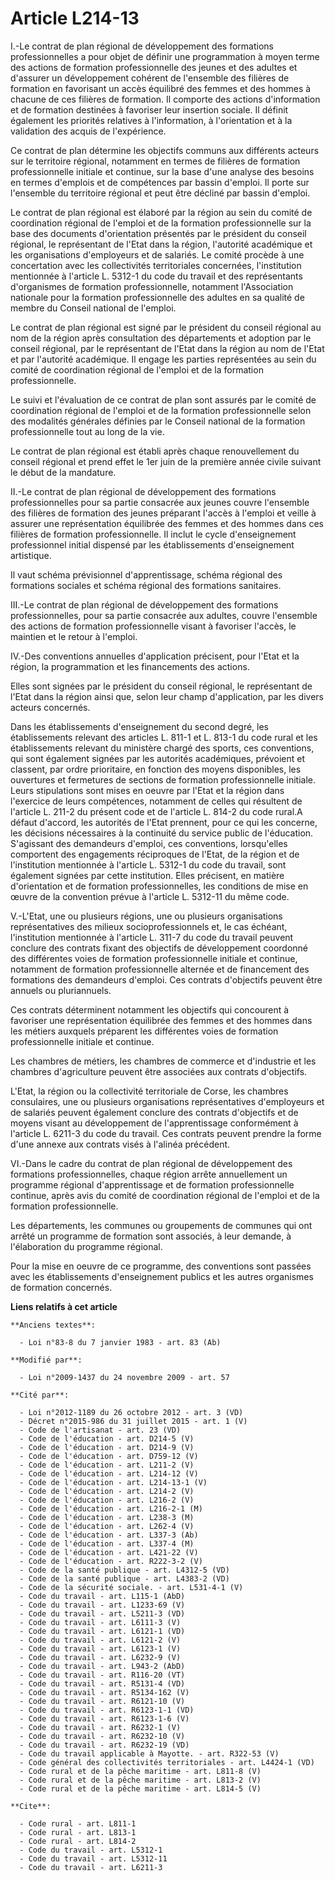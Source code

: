 # Article L214-13

I.-Le contrat de plan régional de développement des formations professionnelles a pour objet de définir une programmation à
moyen terme des actions de formation professionnelle des jeunes et des adultes et d'assurer un développement cohérent de
l'ensemble des filières de formation en favorisant un accès équilibré des femmes et des hommes à chacune de ces filières de
formation. Il comporte des actions d'information et de formation destinées à favoriser leur insertion sociale. Il définit
également les priorités relatives à l'information, à l'orientation et à la validation des acquis de l'expérience. 

Ce contrat de plan détermine les objectifs communs aux différents acteurs sur le territoire régional, notamment en termes de
filières de formation professionnelle initiale et continue, sur la base d'une analyse des besoins en termes d'emplois et de
compétences par bassin d'emploi. Il porte sur l'ensemble du territoire régional et peut être décliné par bassin d'emploi. 

Le contrat de plan régional est élaboré par la région au sein du comité de coordination régional de l'emploi et de la
formation professionnelle sur la base des documents d'orientation présentés par le président du conseil régional, le
représentant de l'Etat dans la région, l'autorité académique et les organisations d'employeurs et de salariés. Le comité
procède à une concertation avec les collectivités territoriales concernées, l'institution mentionnée à l'article L. 5312-1 du
code du travail et des représentants d'organismes de formation professionnelle, notamment l'Association nationale pour la
formation professionnelle des adultes en sa qualité de membre du Conseil national de l'emploi. 

Le contrat de plan régional est signé par le président du conseil régional au nom de la région après consultation des
départements et adoption par le conseil régional, par le représentant de l'Etat dans la région au nom de l'Etat et par
l'autorité académique. Il engage les parties représentées au sein du comité de coordination régional de l'emploi et de la
formation professionnelle. 

Le suivi et l'évaluation de ce contrat de plan sont assurés par le comité de coordination régional de l'emploi et de la
formation professionnelle selon des modalités générales définies par le Conseil national de la formation professionnelle tout
au long de la vie. 

Le contrat de plan régional est établi après chaque renouvellement du conseil régional et prend effet le 1er juin de la
première année civile suivant le début de la mandature. 

II.-Le contrat de plan régional de développement des formations professionnelles pour sa partie consacrée aux jeunes couvre
l'ensemble des filières de formation des jeunes préparant l'accès à l'emploi et veille à assurer une représentation
équilibrée des femmes et des hommes dans ces filières de formation professionnelle. Il inclut le cycle d'enseignement
professionnel initial dispensé par les établissements d'enseignement artistique. 

Il vaut schéma prévisionnel d'apprentissage, schéma régional des formations sociales et schéma régional des formations
sanitaires. 

III.-Le contrat de plan régional de développement des formations professionnelles, pour sa partie consacrée aux adultes,
couvre l'ensemble des actions de formation professionnelle visant à favoriser l'accès, le maintien et le retour à l'emploi. 

IV.-Des conventions annuelles d'application précisent, pour l'Etat et la région, la programmation et les financements des
actions. 

Elles sont signées par le président du conseil régional, le représentant de l'Etat dans la région ainsi que, selon leur champ
d'application, par les divers acteurs concernés. 

Dans les établissements d'enseignement du second degré, les établissements relevant des articles L. 811-1 et L. 813-1 du code
rural et les établissements relevant du ministère chargé des sports, ces conventions, qui sont également signées par les
autorités académiques, prévoient et classent, par ordre prioritaire, en fonction des moyens disponibles, les ouvertures et
fermetures de sections de formation professionnelle initiale. Leurs stipulations sont mises en oeuvre par l'Etat et la région
dans l'exercice de leurs compétences, notamment de celles qui résultent de l'article L. 211-2 du présent code et de l'article
L. 814-2 du code rural.A défaut d'accord, les autorités de l'Etat prennent, pour ce qui les concerne, les décisions
nécessaires à la continuité du service public de l'éducation. S'agissant des demandeurs d'emploi, ces conventions,
lorsqu'elles comportent des engagements réciproques de l'Etat, de la région et de l'institution mentionnée à l'article L.
5312-1 du code du travail, sont également signées par cette institution. Elles précisent, en matière d'orientation et de
formation professionnelles, les conditions de mise en œuvre de la convention prévue à l'article L. 5312-11 du même code.

V.-L'Etat, une ou plusieurs régions, une ou plusieurs organisations représentatives des milieux socioprofessionnels et, le
cas échéant, l'institution mentionnée à l'article L. 311-7 du code du travail peuvent conclure des contrats fixant des
objectifs de développement coordonné des différentes voies de formation professionnelle initiale et continue, notamment de
formation professionnelle alternée et de financement des formations des demandeurs d'emploi. Ces contrats d'objectifs peuvent
être annuels ou pluriannuels. 

Ces contrats déterminent notamment les objectifs qui concourent à favoriser une représentation équilibrée des femmes et des
hommes dans les métiers auxquels préparent les différentes voies de formation professionnelle initiale et continue. 

Les chambres de métiers, les chambres de commerce et d'industrie et les chambres d'agriculture peuvent être associées aux
contrats d'objectifs.

L'Etat, la région ou la collectivité territoriale de Corse, les chambres consulaires, une ou plusieurs organisations
représentatives d'employeurs et de salariés peuvent également conclure des contrats d'objectifs et de moyens visant au
développement de l'apprentissage conformément à l'article L. 6211-3 du code du travail. Ces contrats peuvent prendre la forme
d'une annexe aux contrats visés à l'alinéa précédent. 

VI.-Dans le cadre du contrat de plan régional de développement des formations professionnelles, chaque région arrête
annuellement un programme régional d'apprentissage et de formation professionnelle continue, après avis du comité de
coordination régional de l'emploi et de la formation professionnelle. 

Les départements, les communes ou groupements de communes qui ont arrêté un programme de formation sont associés, à leur
demande, à l'élaboration du programme régional. 

Pour la mise en oeuvre de ce programme, des conventions sont passées avec les établissements d'enseignement publics et les
autres organismes de formation concernés.

**Liens relatifs à cet article**

	**Anciens textes**:

	  - Loi n°83-8 du 7 janvier 1983 - art. 83 (Ab)

	**Modifié par**:

	  - Loi n°2009-1437 du 24 novembre 2009 - art. 57

	**Cité par**:

	  - Loi n°2012-1189 du 26 octobre 2012 - art. 3 (VD)
	  - Décret n°2015-986 du 31 juillet 2015 - art. 1 (V)
	  - Code de l'artisanat - art. 23 (VD)
	  - Code de l'éducation - art. D214-5 (V)
	  - Code de l'éducation - art. D214-9 (V)
	  - Code de l'éducation - art. D759-12 (V)
	  - Code de l'éducation - art. L211-2 (V)
	  - Code de l'éducation - art. L214-12 (V)
	  - Code de l'éducation - art. L214-13-1 (V)
	  - Code de l'éducation - art. L214-2 (V)
	  - Code de l'éducation - art. L216-2 (V)
	  - Code de l'éducation - art. L216-2-1 (M)
	  - Code de l'éducation - art. L238-3 (M)
	  - Code de l'éducation - art. L262-4 (V)
	  - Code de l'éducation - art. L337-3 (Ab)
	  - Code de l'éducation - art. L337-4 (M)
	  - Code de l'éducation - art. L421-22 (V)
	  - Code de l'éducation - art. R222-3-2 (V)
	  - Code de la santé publique - art. L4312-5 (VD)
	  - Code de la santé publique - art. L4383-2 (VD)
	  - Code de la sécurité sociale. - art. L531-4-1 (V)
	  - Code du travail - art. L115-1 (AbD)
	  - Code du travail - art. L1233-69 (V)
	  - Code du travail - art. L5211-3 (VD)
	  - Code du travail - art. L6111-3 (V)
	  - Code du travail - art. L6121-1 (VD)
	  - Code du travail - art. L6121-2 (V)
	  - Code du travail - art. L6123-1 (V)
	  - Code du travail - art. L6232-9 (V)
	  - Code du travail - art. L943-2 (AbD)
	  - Code du travail - art. R116-20 (VT)
	  - Code du travail - art. R5131-4 (VD)
	  - Code du travail - art. R5134-162 (V)
	  - Code du travail - art. R6121-10 (V)
	  - Code du travail - art. R6123-1-1 (VD)
	  - Code du travail - art. R6123-1-6 (V)
	  - Code du travail - art. R6232-1 (V)
	  - Code du travail - art. R6232-10 (V)
	  - Code du travail - art. R6232-19 (VD)
	  - Code du travail applicable à Mayotte. - art. R322-53 (V)
	  - Code général des collectivités territoriales - art. L4424-1 (VD)
	  - Code rural et de la pêche maritime - art. L811-8 (V)
	  - Code rural et de la pêche maritime - art. L813-2 (V)
	  - Code rural et de la pêche maritime - art. L814-5 (V)

	**Cite**:

	  - Code rural - art. L811-1
	  - Code rural - art. L813-1
	  - Code rural - art. L814-2
	  - Code du travail - art. L5312-1
	  - Code du travail - art. L5312-11
	  - Code du travail - art. L6211-3
